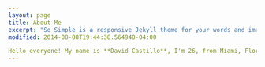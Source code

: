 ```yaml
---
layout: page
title: About Me
excerpt: "So Simple is a responsive Jekyll theme for your words and images."
modified: 2014-08-08T19:44:38.564948-04:00

Hello everyone! My name is **David Castillo**, I'm 26, from Miami, Florida. I am currently studying to obtain my AWS Cloud Practitioner certification. I've always been intrigued in technology. From learning how to build/repair computers, to making simple applications on Python. I am very determined to learn more and get into an industry in which I can expand my skills in development and technology. 
---
```





